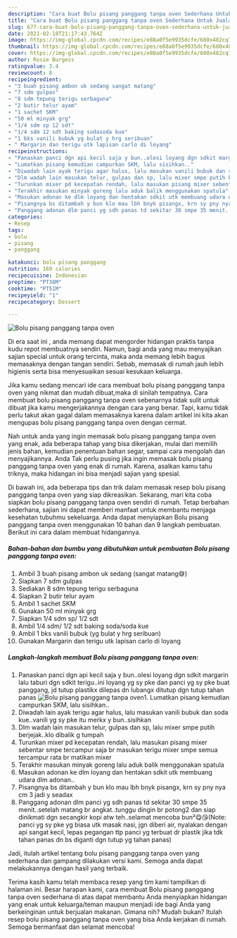 ```yaml
---
description: "Cara buat Bolu pisang panggang tanpa oven Sederhana Untuk Jualan"
title: "Cara buat Bolu pisang panggang tanpa oven Sederhana Untuk Jualan"
slug: 677-cara-buat-bolu-pisang-panggang-tanpa-oven-sederhana-untuk-jualan
date: 2021-02-18T21:17:43.764Z
image: https://img-global.cpcdn.com/recipes/e88a0f5e9935dcfe/680x482cq70/bolu-pisang-panggang-tanpa-oven-foto-resep-utama.jpg
thumbnail: https://img-global.cpcdn.com/recipes/e88a0f5e9935dcfe/680x482cq70/bolu-pisang-panggang-tanpa-oven-foto-resep-utama.jpg
cover: https://img-global.cpcdn.com/recipes/e88a0f5e9935dcfe/680x482cq70/bolu-pisang-panggang-tanpa-oven-foto-resep-utama.jpg
author: Rosie Burgess
ratingvalue: 3.4
reviewcount: 8
recipeingredient:
- "3 buah pisang ambon uk sedang sangat matang"
- "7 sdm gulpas"
- "8 sdm tepung terigu serbaguna"
- "2 butir telur ayam"
- "1 sachet SKM"
- "50 ml minyak grg"
- "1/4 sdm sp 12 sdt"
- "1/4 sdm 12 sdt baking sodasoda kue"
- "1 bks vanili bubuk yg bulat y hrg seribuan"
- " Margarin dan terigu utk lapisan carlo di loyang"
recipeinstructions:
- "Panaskan panci dgn api kecil saja y bun..olesi loyang dgn sdkit margarin lalu taburi dgn sdkit terigu..ini loyang yg sy pke dan panci yg sy pke buat panggang, jd tutup plastikx dilepas dn lubangx ditutup dgn tutup tahan panas"
- "Lumatkan pisang kemudian campurkan SKM, lalu sisihkan.."
- "Diwadah lain ayak terigu agar halus, lalu masukan vanili bubuk dan soda kue..vanili yg sy pke itu merkx y bun..sisihkan"
- "Dlm wadah lain masukan telur, gulpas dan sp, lalu mixer smpe putih berjejak..klo dibalik g tumpah"
- "Turunkan mixer pd kecepatan rendah, lalu masukan pisang mixer sebentar smpe tercampur saja br masukan terigu mixer smpe semua tercampur rata br matikan mixer"
- "Terakhir masukan minyak goreng lalu aduk balik menggunakan spatula"
- "Masukan adonan ke dlm loyang dan hentakan sdkit utk membuang udara dlm adonan.."
- "Pisangnya bs ditambah y bun klo mau lbh bnyk pisangx, krn sy pny nya cm 3 jadi y seadax"
- "Panggang adonan dlm panci yg sdh panas td sekitar 30 smpe 35 menit..setelah matang br angkat..tunggu dingin br potong2 dan siap dinikmati dgn secangkir kopi atw teh..selamat mencoba bun²😋😘(Note: panci yg sy pke yg biasa utk masak nasi, jgn diberi air, nyalakan dengan api sangat kecil, lepas pegangan ttp panci yg terbuat dr plastik jika tdk tahan panas dn bs diganti dgn tutup yg tahan panas)"
categories:
- Resep
tags:
- bolu
- pisang
- panggang

katakunci: bolu pisang panggang 
nutrition: 169 calories
recipecuisine: Indonesian
preptime: "PT38M"
cooktime: "PT51M"
recipeyield: "1"
recipecategory: Dessert

---
```



![Bolu pisang panggang tanpa oven](https://img-global.cpcdn.com/recipes/e88a0f5e9935dcfe/680x482cq70/bolu-pisang-panggang-tanpa-oven-foto-resep-utama.jpg)

Di era  saat ini , anda memang dapat mengorder hidangan praktis tanpa kudu repot membuatnya sendiri. Namun, bagi anda yang mau menyajikan sajian special untuk orang tercinta, maka anda memang lebih bagus memasaknya dengan tangan sendiri. Sebab, memasak di rumah jauh lebih higienis serta bisa menyesuaikan sesuai kesukaan keluarga.

Jika kamu sedang mencari ide cara membuat bolu pisang panggang tanpa oven yang nikmat dan mudah dibuat,maka di sinilah tempatnya. Cara membuat bolu pisang panggang tanpa oven  sebenarnya tidak sulit untuk dibuat jika kamu mengerjakannya dengan cara yang benar. Tapi, kamu tidak perlu takut akan gagal dalam memasaknya 
karena dalam artikel ini kita akan mengupas bolu pisang panggang tanpa oven dengan cermat.  



Nah untuk anda yang ingin memasak bolu pisang panggang tanpa oven yang enak, ada beberapa tahap yang bisa dikerjakan, mulai dari memilih jenis bahan, kemudian penentuan bahan segar, sampai cara mengolah dan menyajikannya. Anda Tak perlu pusing jika ingin memasak bolu pisang panggang tanpa oven yang enak di rumah. Karena, asalkan kamu  tahu triknya, maka hidangan ini bisa menjadi sajian yang spesial.

Di bawah ini, ada beberapa tips dan trik dalam memasak resep bolu pisang panggang tanpa oven yang siap dikreasikan. Sekarang, mari kita coba siapkan bolu pisang panggang tanpa oven sendiri di rumah. Tetap berbahan sederhana, sajian ini dapat memberi manfaat untuk membantu menjaga kesehatan tubuhmu sekeluarga. Anda dapat menyiapkan Bolu pisang panggang tanpa oven menggunakan 10 bahan dan 9 langkah pembuatan. Berikut ini cara dalam membuat hidangannya.

<!--inarticleads1-->

##### Bahan-bahan dan bumbu yang dibutuhkan untuk pembuatan Bolu pisang panggang tanpa oven:

1. Ambil 3 buah pisang ambon uk sedang (sangat matang😅)
1. Siapkan 7 sdm gulpas
1. Sediakan 8 sdm tepung terigu serbaguna
1. Siapkan 2 butir telur ayam
1. Ambil 1 sachet SKM
1. Gunakan 50 ml minyak grg
1. Siapkan 1/4 sdm sp/ 1/2 sdt
1. Ambil 1/4 sdm/ 1/2 sdt baking soda/soda kue
1. Ambil 1 bks vanili bubuk (yg bulat y hrg seribuan)
1. Gunakan  Margarin dan terigu utk lapisan carlo di loyang




<!--inarticleads2-->

##### Langkah-langkah membuat Bolu pisang panggang tanpa oven:

1. Panaskan panci dgn api kecil saja y bun..olesi loyang dgn sdkit margarin lalu taburi dgn sdkit terigu..ini loyang yg sy pke dan panci yg sy pke buat panggang, jd tutup plastikx dilepas dn lubangx ditutup dgn tutup tahan panas
<img src="https://img-global.cpcdn.com/steps/63769ad87209e2da/160x128cq70/bolu-pisang-panggang-tanpa-oven-langkah-memasak-1-foto.jpg" alt="Bolu pisang panggang tanpa oven">1. Lumatkan pisang kemudian campurkan SKM, lalu sisihkan..
1. Diwadah lain ayak terigu agar halus, lalu masukan vanili bubuk dan soda kue..vanili yg sy pke itu merkx y bun..sisihkan
1. Dlm wadah lain masukan telur, gulpas dan sp, lalu mixer smpe putih berjejak..klo dibalik g tumpah
1. Turunkan mixer pd kecepatan rendah, lalu masukan pisang mixer sebentar smpe tercampur saja br masukan terigu mixer smpe semua tercampur rata br matikan mixer
1. Terakhir masukan minyak goreng lalu aduk balik menggunakan spatula
1. Masukan adonan ke dlm loyang dan hentakan sdkit utk membuang udara dlm adonan..
1. Pisangnya bs ditambah y bun klo mau lbh bnyk pisangx, krn sy pny nya cm 3 jadi y seadax
1. Panggang adonan dlm panci yg sdh panas td sekitar 30 smpe 35 menit..setelah matang br angkat..tunggu dingin br potong2 dan siap dinikmati dgn secangkir kopi atw teh..selamat mencoba bun²😋😘(Note: panci yg sy pke yg biasa utk masak nasi, jgn diberi air, nyalakan dengan api sangat kecil, lepas pegangan ttp panci yg terbuat dr plastik jika tdk tahan panas dn bs diganti dgn tutup yg tahan panas)




Jadi, itulah artikel tentang  bolu pisang panggang tanpa oven  yang sederhana dan gampang dilakukan versi kami. Semoga anda dapat melakukannya dengan hasil yang terbaik. 

Terima kasih kamu telah membaca resep yang tim kami tampilkan di halaman ini. Besar harapan kami, cara membuat  Bolu pisang panggang tanpa oven sederhana di atas dapat membantu Anda menyiapkan hidangan yang enak untuk keluarga/teman maupun menjadi ide bagi Anda yang berkeinginan untuk berjualan makanan. Gimana nih? Mudah bukan? Itulah resep bolu pisang panggang tanpa oven yang bisa Anda kerjakan di rumah. Semoga bermanfaat dan selamat mencoba!

